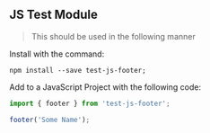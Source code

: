 ## JS Test Module

> This should be used in the following manner

Install with the command:

```
npm install --save test-js-footer;
```

Add to a JavaScript Project with the following code:

```javascript
import { footer } from 'test-js-footer';

footer('Some Name');
```